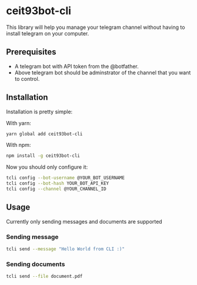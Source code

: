 # ceit93bot-cli
This library will help you manage your telegram channel without having to 
install telegram on your computer.

## Prerequisites
* A telegram bot with API token from the @botfather.
* Above telegram bot should be adminstrator of the channel that you want to control.

## Installation
Installation is pretty simple:

With yarn:

```sh
yarn global add ceit93bot-cli
```

With npm:
```sh
npm install -g ceit93bot-cli
```

Now you should only configure it:
```sh
tcli config --bot-username @YOUR_BOT_USERNAME  
tcli config --bot-hash YOUR_BOT_API_KEY  
tcli config --channel @YOUR_CHANNEL_ID
```

## Usage
Currently only sending messages and documents are supported 

### Sending message

```sh
tcli send --message "Hello World from CLI :)"
```

### Sending documents

```sh
tcli send --file document.pdf
```

